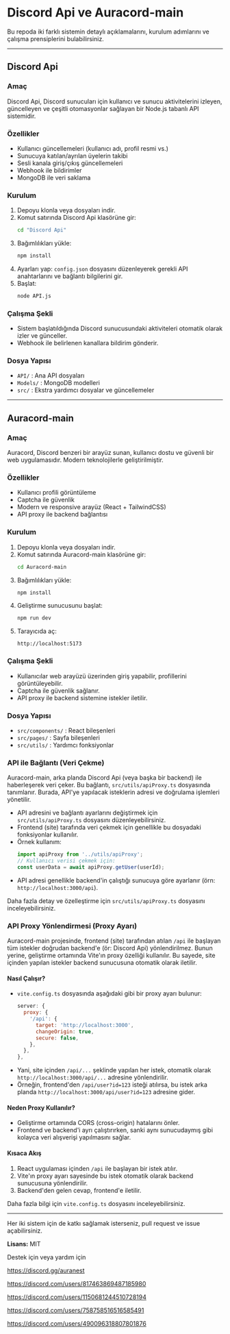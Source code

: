 # Discord Api ve Auracord-main

Bu repoda iki farklı sistemin detaylı açıklamalarını, kurulum adımlarını ve çalışma prensiplerini bulabilirsiniz.

---

## Discord Api

### Amaç
Discord Api, Discord sunucuları için kullanıcı ve sunucu aktivitelerini izleyen, güncelleyen ve çeşitli otomasyonlar sağlayan bir Node.js tabanlı API sistemidir.

### Özellikler
- Kullanıcı güncellemeleri (kullanıcı adı, profil resmi vs.)
- Sunucuya katılan/ayrılan üyelerin takibi
- Sesli kanala giriş/çıkış güncellemeleri
- Webhook ile bildirimler
- MongoDB ile veri saklama

### Kurulum
1. Depoyu klonla veya dosyaları indir.
2. Komut satırında Discord Api klasörüne gir:
   ```sh
   cd "Discord Api"
   ```
3. Bağımlılıkları yükle:
   ```sh
   npm install
   ```
4. Ayarları yap:
   `config.json` dosyasını düzenleyerek gerekli API anahtarlarını ve bağlantı bilgilerini gir.
5. Başlat:
   ```sh
   node API.js
   ```

### Çalışma Şekli
- Sistem başlatıldığında Discord sunucusundaki aktiviteleri otomatik olarak izler ve günceller.
- Webhook ile belirlenen kanallara bildirim gönderir.

### Dosya Yapısı
- `API/` : Ana API dosyaları
- `Models/` : MongoDB modelleri
- `src/` : Ekstra yardımcı dosyalar ve güncellemeler

---

## Auracord-main

### Amaç
Auracord, Discord benzeri bir arayüz sunan, kullanıcı dostu ve güvenli bir web uygulamasıdır. Modern teknolojilerle geliştirilmiştir.

### Özellikler
- Kullanıcı profili görüntüleme
- Captcha ile güvenlik
- Modern ve responsive arayüz (React + TailwindCSS)
- API proxy ile backend bağlantısı

### Kurulum
1. Depoyu klonla veya dosyaları indir.
2. Komut satırında Auracord-main klasörüne gir:
   ```sh
   cd Auracord-main
   ```
3. Bağımlılıkları yükle:
   ```sh
   npm install
   ```
4. Geliştirme sunucusunu başlat:
   ```sh
   npm run dev
   ```
5. Tarayıcıda aç:
   ```
   http://localhost:5173
   ```

### Çalışma Şekli
- Kullanıcılar web arayüzü üzerinden giriş yapabilir, profillerini görüntüleyebilir.
- Captcha ile güvenlik sağlanır.
- API proxy ile backend sistemine istekler iletilir.

### Dosya Yapısı
- `src/components/` : React bileşenleri
- `src/pages/` : Sayfa bileşenleri
- `src/utils/` : Yardımcı fonksiyonlar

### API ile Bağlantı (Veri Çekme)
Auracord-main, arka planda Discord Api (veya başka bir backend) ile haberleşerek veri çeker. Bu bağlantı, `src/utils/apiProxy.ts` dosyasında tanımlanır. Burada, API'ye yapılacak isteklerin adresi ve doğrulama işlemleri yönetilir.

- API adresini ve bağlantı ayarlarını değiştirmek için `src/utils/apiProxy.ts` dosyasını düzenleyebilirsiniz.
- Frontend (site) tarafında veri çekmek için genellikle bu dosyadaki fonksiyonlar kullanılır.
- Örnek kullanım:
  ```ts
  import apiProxy from '../utils/apiProxy';
  // Kullanıcı verisi çekmek için:
  const userData = await apiProxy.getUser(userId);
  ```
- API adresi genellikle backend'in çalıştığı sunucuya göre ayarlanır (örn: `http://localhost:3000/api`).

Daha fazla detay ve özelleştirme için `src/utils/apiProxy.ts` dosyasını inceleyebilirsiniz.

### API Proxy Yönlendirmesi (Proxy Ayarı)

Auracord-main projesinde, frontend (site) tarafından atılan `/api` ile başlayan tüm istekler doğrudan backend'e (ör: Discord Api) yönlendirilmez. Bunun yerine, geliştirme ortamında Vite'ın proxy özelliği kullanılır. Bu sayede, site içinden yapılan istekler backend sunucusuna otomatik olarak iletilir.

#### Nasıl Çalışır?
- `vite.config.ts` dosyasında aşağıdaki gibi bir proxy ayarı bulunur:
  ```js
  server: {
    proxy: {
      '/api': {
        target: 'http://localhost:3000',
        changeOrigin: true,
        secure: false,
      },
    },
  },
  ```
- Yani, site içinden `/api/...` şeklinde yapılan her istek, otomatik olarak `http://localhost:3000/api/...` adresine yönlendirilir.
- Örneğin, frontend'den `/api/user?id=123` isteği atılırsa, bu istek arka planda `http://localhost:3000/api/user?id=123` adresine gider.

#### Neden Proxy Kullanılır?
- Geliştirme ortamında CORS (cross-origin) hatalarını önler.
- Frontend ve backend'i ayrı çalıştırırken, sanki aynı sunucudaymış gibi kolayca veri alışverişi yapılmasını sağlar.

#### Kısaca Akış
1. React uygulaması içinden `/api` ile başlayan bir istek atılır.
2. Vite'ın proxy ayarı sayesinde bu istek otomatik olarak backend sunucusuna yönlendirilir.
3. Backend'den gelen cevap, frontend'e iletilir.

Daha fazla bilgi için `vite.config.ts` dosyasını inceleyebilirsiniz.

---

Her iki sistem için de katkı sağlamak isterseniz, pull request ve issue açabilirsiniz.

**Lisans:** MIT 


Destek için veya yardım için

https://discord.gg/auranest 

https://discord.com/users/817463869487185980

https://discord.com/users/1150681244510728194

https://discord.com/users/758758516516585491

https://discord.com/users/490096318807801876
